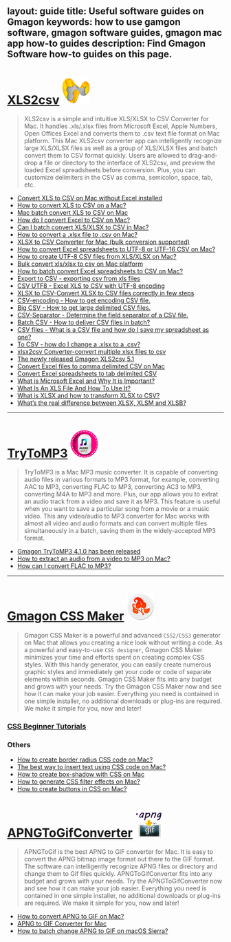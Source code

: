 layout: guide
title: Useful software guides on Gmagon
keywords: how to use gamgon software, gmagon software guides, gmagon mac app how-to guides
description: Find Gmagon Software how-to guides on this page. 
---

# [XLS2csv](../products/store/xls2csv/)  ![](../products/store/xls2csv/images/logo/logo_64x64.png)  
> XLS2csv is a simple and intuitive XLS/XLSX to CSV Converter for Mac. It handles .xls/.xlsx files from Microsoft Excel, Apple Numbers, Open Offices Excel and converts them to .csv text file format on Mac platform. This Mac XLS2csv converter app can intelligently recognize large XLS/XLSX files as well as a group of XLS/XLSX files and batch convert them to CSV format quickly. Users are allowed to drag-and-drop a file or directory to the interface of XLS2csv, and preview the loaded Excel spreadsheets before conversion. Plus, you can customize delimiters in the CSV as comma, semicolon, space, tab, etc.

- [Convert XLS to CSV on Mac without Excel installed ](./convert-xls-on-mac-without-excel.html)
- [How to convert XLS to CSV on a Mac? ](./convert-xls-to-csv-on-mac.html)
- [Mac batch convert XLS to CSV on Mac](./mac-batch-convert-xls-to-csv.html)
- [How do I convert Excel to CSV on Mac?](./how-do-i-convert-excel-to-csv-mac.html)
- [Can I batch convert XLS/XLSX to CSV in Mac?](can-i-batch-convert-xls-to-csv-mac.html)
- [How to convert a .xlsx file to .csv on Mac?](./how-to-convert-a-xlsx-file-to-csv-on-mac.html)
- [XLSX to CSV Converter for Mac (bulk conversion supported)](./xlsx-to-csv-converter-for-mac.html)
- [How to convert Excel spreadsheets to UTF-8 or UTF-16 CSV on Mac?](./how-to-convert-excel-to-utf-8-or-16-csv-mac.html)
- [How to create UTF-8 CSV files from XLS/XLSX on Mac?](./how-to-create-utf-8-csv-from-xls-mac.html)
- [Bulk convert xls/xlsx to csv on Mac platform](./bulk-convert-xls-to-csv-mac.html)
- [How to batch convert Excel spreadsheets to CSV on Mac?](./how-to-batch-convert-excel-spreadsheets-to-csv-mac.html)
- [Export to CSV - exporting csv from xls files](./xls2csv/export-to-csv-from-xls.html)
- [CSV UTF8 - Excel XLS to CSV with UTF-8 encoding ](./xls2csv/csv-utf8.html)
- [XLSX to CSV-Convert XLSX to CSV files correctly in few steps ](./xls2csv/xlsx-to-csv.html)
- [CSV-encoding - How to get encoding CSV file.](./xls2csv/csv-encoding.html)
- [Big CSV - How to get large delimited CSV files.](./xls2csv/big-csv.html)
- [CSV-Separator - Determine the field separator of a CSV file.](./xls2csv/csv-separator.html)
- [Batch CSV - How to deliver CSV files in batch?](./xls2csv/batch-csv.html)
- [CSV files - What is a CSV file and how do I save my spreadsheet as one?](./xls2csv/csv-file.html)
- [To CSV - how do I change a .xlsx to a .csv?](./xls2csv/change-xlsx-to-csv.html)
- [xlsx2csv Converter-convert multiple xlsx files to csv](./xls2csv/xlsx-2-csv-converter.html)
- [The newly released Gmagon XLS2csv 5.1](./xls2csv/newly-released-xls2csv-v5.1.html)
- [Convert Excel files to comma delimited CSV on Mac](./xls2csv/convert-excel-files-to-comma-csv.html)
- [Convert Excel spreadsheets to tab delimited CSV](./xls2csv/convert-excel-to-tab-delimited-csv.html)
- [What is Microsoft Excel and Why It is Important?](./xls2csv/excel.html)
- [What Is An XLS File And How To Use It?](./xls2csv/xls.html)
- [What is XLSX and how to transform XLSX to CSV?](./xls2csv/what-is-xlsx.html)
- [What’s the real difference between XLSX, XLSM and XLSB?](./xls2csv/xlsx-xlsm-xlsb.html)
---

# [TryToMP3](../products/store/trytomp3/)  ![](../products/store/trytomp3/images/logo/logo_64x64.png)  

> TryToMP3 is a Mac MP3 music converter. It is capable of converting audio files in various formats to MP3 format, for example, converting AAC to MP3, converting FLAC to MP3, converting AC3 to MP3, converting M4A to MP3 and more. Plus, our app allows you to extrat an audio track from a video and save it as MP3. This feature is useful when you want to save a particular song from a movie or a music video. This any video/audio to MP3 converter for Mac works with almost all video and audio formats and can convert multiple files simultaneously in a batch, saving them in the widely-accepted MP3 format.



- [Gmagon TryToMP3 4.1.0 has been released](./trytomp3/trytomp3ver4.1.0.html)
- [How to extract an audio from a video to MP3 on Mac?](./trytomp3/extract-audio-to-mp3-mac.html)
- [How can I convert FLAC to MP3?](./trytomp3/how-can-i-convert-flac-to-mp3.html)


---

# [Gmagon CSS Maker](../products/store/gmagon_css_maker/)  ![](../products/store/gmagon_css_maker/images/logo/logo_64x64.png)
> Gmagon CSS Maker is a powerful and advanced `CSS2/CSS3` generator on Mac that allows you creating a nice look without writing a code. As a powerful and easy-to-use `CSS designer`, Gmagon CSS Maker minimizes your time and efforts spent on creating complex CSS styles. With this handy generator, you can easily create numerous graphic styles and immediately get your code or code of separate elements within seconds. Gmagon CSS Maker fits into any budget and grows with your needs. Try the Gmagon CSS Maker now and see how it can make your job easier. Everything you need is contained in one simple installer, no additional downloads or plug-ins are required. We make it simple for you, now and later!

### [CSS Beginner Tutorials](./gmagoncssmaker/tutorial/)

### Others
- [How to create border radius CSS code on Mac? ](./create-border-radius-css-mac.html)
- [The best way to insert text using CSS code on Mac? ](./insert-text-with-css-mac.html)
- [How to create box-shadow with CSS on Mac](./create-shadow-using-css-mac.html)
- [How to generate CSS filter effects on Mac?](./generate-css-filter-effects.html)
- [How to create buttons in CSS on Mac?](./create-buttons-in-css.html)


# [APNGToGifConverter](../products/store/apngtogifconverter/)  ![](../products/store/apngtogifconverter/images/logo/logo_64x64.png)
>APNGToGif is the best APNG to GIF converter for Mac. It is easy to convert the APNG bitmap image format out there to the GIF format. The software can intelligently recognize APNG files or directory and change them to Gif files quickly. APNGToGifConverter fits into any budget and grows with your needs. Try the APNGToGifConverter now and see how it can make your job easier. Everything you need is contained in one simple installer, no additional downloads or plug-ins are required. We make it simple for you, now and later!

- [How to convert APNG to GIF on Mac? ](./apngtogif/how-to-convert-apng-to-gif-mac.html)
- [APNG to GIF Converter for Mac ](./apngtogif/apng-to-gif-converter-for-mac.html)
- [How to batch change APNG to GIF on macOS Sierra? ](./apngtogif/batch-change-apng-to-gif-sierra.html)
